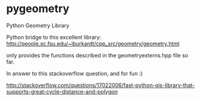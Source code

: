 pygeometry
==========

Python Geometry Library

Python bridge to this excellent library: http://people.sc.fsu.edu/~jburkardt/cpp_src/geometry/geometry.html

only provides the functions described in the geometryexterns.hpp file so far.

In answer to this stackoverflow question, and for fun :)

http://stackoverflow.com/questions/17022006/fast-python-gis-library-that-supports-great-cycle-distance-and-polygon


